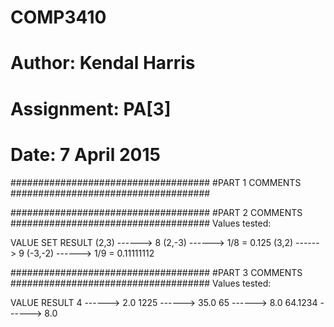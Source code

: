 # COMP3410
# Author: Kendal Harris
# Assignment: PA[3]
# Date: 7 April 2015

####################################
#PART 1 COMMENTS
####################################



####################################
#PART 2 COMMENTS
####################################
Values tested:

VALUE SET	RESULT
(2,3)   ------>	8
(2,-3)  ------>	1/8 = 0.125
(3,2)   ------>	9
(-3,-2) ------>	1/9 = 0.11111112

####################################
#PART 3 COMMENTS
####################################
Values tested:

VALUE 		RESULT
  4	------>	2.0
 1225	------>	35.0
  65	------>	8.0
64.1234	------>	8.0